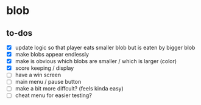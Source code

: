 # blob

## to-dos
- [x] update logic so that player eats smaller blob but is eaten by bigger blob
- [x] make blobs appear endlessly
- [x] make is obvious which blobs are smaller / which is larger (color)
- [x] score keeping / display
- [ ] have a win screen
- [ ] main menu / pause button
- [ ] make a bit more diffcult? (feels kinda easy)
- [ ] cheat menu for easier testing?
